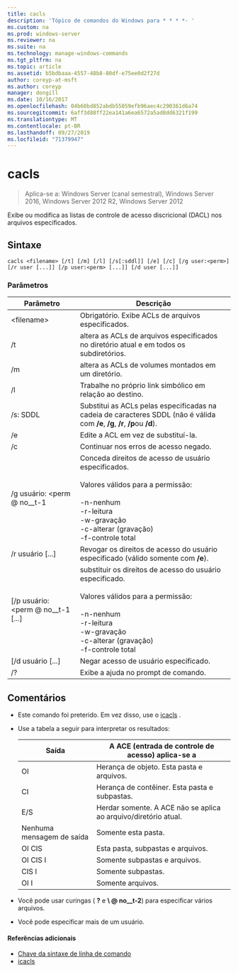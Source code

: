 ```yaml
---
title: cacls
description: 'Tópico de comandos do Windows para * * * *- '
ms.custom: na
ms.prod: windows-server
ms.reviewer: na
ms.suite: na
ms.technology: manage-windows-commands
ms.tgt_pltfrm: na
ms.topic: article
ms.assetid: b5bdbaaa-4557-48b8-80df-e75ee0d2f27d
author: coreyp-at-msft
ms.author: coreyp
manager: dongill
ms.date: 10/16/2017
ms.openlocfilehash: 04b60bd852abdb55059efb96aec4c290361d6a74
ms.sourcegitcommit: 6aff3d88ff22ea141a6ea6572a5ad8dd6321f199
ms.translationtype: MT
ms.contentlocale: pt-BR
ms.lasthandoff: 09/27/2019
ms.locfileid: "71379947"
---
```

# <a name="cacls"></a>cacls

>Aplica-se a: Windows Server (canal semestral), Windows Server 2016, Windows Server 2012 R2, Windows Server 2012

Exibe ou modifica as listas de controle de acesso discricional (DACL) nos arquivos especificados.  
## <a name="syntax"></a>Sintaxe  
```  
cacls <filename> [/t] [/m] [/l] [/s[:sddl]] [/e] [/c] [/g user:<perm>] [/r user [...]] [/p user:<perm> [...]] [/d user [...]]  
```  
### <a name="parameters"></a>Parâmetros  

|        Parâmetro        |                                                                                            Descrição                                                                                             |
|-------------------------|----------------------------------------------------------------------------------------------------------------------------------------------------------------------------------------------------|
|      \<filename\>       |                                                                            Obrigatório. Exibe ACLs de arquivos especificados.                                                                             |
|           /t            |                                                          altera as ACLs de arquivos especificados no diretório atual e em todos os subdiretórios.                                                          |
|           /m            |                                                                          altera as ACLs de volumes montados em um diretório.                                                                           |
|           /l            |                                                                        Trabalhe no próprio link simbólico em relação ao destino.                                                                         |
|         /s: SDDL         |                                       Substitui as ACLs pelas especificadas na cadeia de caracteres SDDL (não é válida com **/e**, **/g**, **/r**, **/p**ou **/d**).                                        |
|           /e            |                                                                                 Edite a ACL em vez de substituí-la.                                                                                  |
|           /c            |                                                                                 Continuar nos erros de acesso negado.                                                                                  |
|    /g usuário: \<perm @ no__t-1     |   Conceda direitos de acesso de usuário especificados.<br /><br />Valores válidos para a permissão:<br /><br />-n-nenhum<br />-r-leitura<br />-w-gravação<br />-c-alterar (gravação)<br />-f-controle total   |
|      /r usuário [...]      |                                                                  Revogar os direitos de acesso do usuário especificado (válido somente com **/e**).                                                                   |
| [/p usuário: \<perm @ no__t-1 [...] | substituir os direitos de acesso do usuário especificado.<br /><br />Valores válidos para a permissão:<br /><br />-n-nenhum<br />-r-leitura<br />-w-gravação<br />-c-alterar (gravação)<br />-f-controle total |
|     [/d usuário [...]      |                                                                                    Negar acesso de usuário especificado.                                                                                     |
|           /?            |                                                                                Exibe a ajuda no prompt de comando.                                                                                |

## <a name="remarks"></a>Comentários  
- Este comando foi preterido. Em vez disso, use o [icacls](icacls.md) .  
- Use a tabela a seguir para interpretar os resultados:  


  |      Saída       |                A ACE (entrada de controle de acesso) aplica-se a                |
  |-------------------|---------------------------------------------------------------------|
  |        OI         |               Herança de objeto. Esta pasta e arquivos.                |
  |        CI         |           Herança de contêiner. Esta pasta e subpastas.            |
  |        E/S         | Herdar somente. A ACE não se aplica ao arquivo/diretório atual. |
  | Nenhuma mensagem de saída |                          Somente esta pasta.                          |
  |     OI CIS      |                 Esta pasta, subpastas e arquivos.                 |
  |   OI CIS I    |                     Somente subpastas e arquivos.                      |
  |     CIS I      |                          Somente subpastas.                           |
  |     OI I      |                             Somente arquivos.                             |


- Você pode usar curingas ( **?** e **\\ @ no__t-2**) para especificar vários arquivos.  
- Você pode especificar mais de um usuário.  

#### <a name="additional-references"></a>Referências adicionais  
-   [Chave da sintaxe de linha de comando](command-line-syntax-key.md)   
-   [icacls](icacls.md)  
